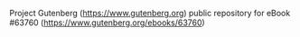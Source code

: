 Project Gutenberg (https://www.gutenberg.org) public repository for eBook #63760 (https://www.gutenberg.org/ebooks/63760)
